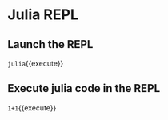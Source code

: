 # Julia REPL

## Launch the REPL

`julia`{{execute}}

## Execute julia code in the REPL

`1+1`{{execute}}
